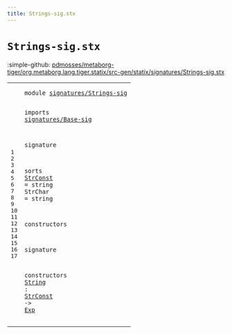 ```yaml
---
title: Strings-sig.stx
---
```


# `Strings-sig.stx`

:simple-github: [pdmosses/metaborg-tiger/org.metaborg.lang.tiger.statix/src-gen/statix/signatures/Strings-sig.stx]

[pdmosses/metaborg-tiger/org.metaborg.lang.tiger.statix/src-gen/statix/signatures/Strings-sig.stx]: https://github.com/pdmosses/metaborg-tiger/blob/master/org.metaborg.lang.tiger.statix/src-gen/statix/signatures/Strings-sig.stx "The source file on GitHub"

<div class="stx"><table class="highlighttable"><tbody><tr><td class="linenos"><div class="linenodiv"><pre><span></span>1
2
3
4
5
6
7
8
9
10
11
12
13
14
15
16
17
</pre></div></td>
<td class="code"><pre><code><span class="keyword">module</span> <a href="../Tiger-sig.stx#signatures/Strings-sig_246_268" id="signatures/Strings-sig_7_29" title="Referenced at ../Tiger-sig.stx line 12">signatures/Strings-sig</a>

<span class="keyword">imports</span>
  <a href="../Base-sig.stx#signatures/Base-sig_7_26" id="signatures/Base-sig_41_60" title="Defined at ../Base-sig.stx line 1">signatures/Base-sig</a>

<span class="keyword">signature</span>

  <span class="keyword">sorts</span>
    <a href="#StrConst_180_188" id="StrConst_85_93" title="Referenced at line 17">StrConst</a> = <span class="keyword">string</span>
    <span id="StrChar_107_114" title="Not referenced locally, nor via imports">StrChar</span> = <span class="keyword">string</span>

  <span class="keyword">constructors</span>

<span class="keyword">signature</span>

  <span class="keyword">constructors</span>
    <a href="../../../../trans/static-semantics.stx#String_11614_11620" id="String_171_177" title="Referenced at ../../../../trans/static-semantics.stx line 486">String</a> : <a href="#StrConst_85_93" id="StrConst_180_188" title="Defined at line 9">StrConst</a> -&gt; <a href="../Base-sig.stx#Exp_68_71" id="Exp_192_195" title="Defined at ../Base-sig.stx line 9">Exp</a>
</code></pre></td></tr></tbody></table></div>